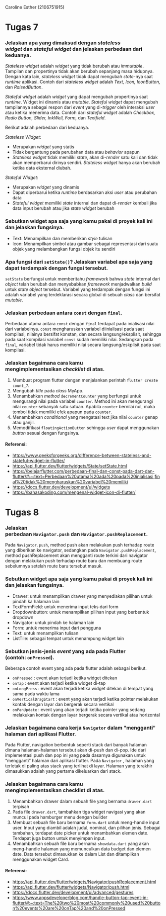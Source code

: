 Caroline Esther (2106751915)

# Tugas 7

### Jelaskan apa yang dimaksud dengan *stateless widget* dan *stateful widget* dan jelaskan perbedaan dari keduanya.
    
*Stateless widget* adalah *widget* yang tidak berubah atau *immutable*. Tampilan dan propertinya tidak akan berubah sepanjang masa hidupnya. Dengan kata lain, *stateless widget* tidak dapat mengubah *state*-nya saat *runtime* aplikasi. Contoh dari *stateless widget* adalah *Text, Icon, IconButton,* dan *RaisedButton*.

*Stateful widget* adalah *widget* yang dapat mengubah propertinya saat *runtime*. Widget ini dinamis atau *mutable*. *Stateful widget* dapat mengubah tampilannya sebagai respon dari *event* yang di-*trigger* oleh interaksi *user* atau ketika menerima data. Contoh dari *stateful widget* adalah *Checkbox, Radio Button, Slider, InkWell, Form,* dan *Textfield*.
    
Berikut adalah perbedaan dari keduanya.

*Stateless Widget*:
- Merupakan *widget* yang statis
- Tidak bergantung pada perubahan data atau *behavior* apapun
- *Stateless widget* tidak memiliki *state*, akan di-*render* satu kali dan tidak akan memperbarui dirinya sendiri. *Stateless widget* hanya akan berubah ketika data eksternal diubah.

*Stateful Widget*:
- Merupakan *widget* yang dinamis
- Dapat diperbarui ketika *runtime* berdasarkan aksi *user* atau perubahan data
- *Stateful widget* memiliki *state* internal dan dapat di-*render* kembali jika data input berubah atau jika *state widget* berubah

### Sebutkan widget apa saja yang kamu pakai di proyek kali ini dan jelaskan fungsinya.
- Text: Menampilkan dan memberikan *style* tulisan
- Icon: Menampilkan simbol atau gambar sebagai representasi dari suatu objek yang melambangkan fungsi objek itu sendiri

### Apa fungsi dari `setState()`? Jelaskan variabel apa saja yang dapat terdampak dengan fungsi tersebut.
`setState` berfungsi untuk memberitahu *framework* bahwa *state* internal dari *object* telah berubah dan menyebabkan *framework* menjadwalkan *build* untuk *state object* tersebut. Variabel yang terdampak dengan fungsi ini adalah variabel yang terdeklarasi secara global di sebuah  *class* dan bersifat *mutable*.
    
### Jelaskan perbedaan antara `const` dengan `final`.
Perbedaan utama antara `const` dengan `final` terdapat pada inialisasi nilai dari variabelnya. `const` mengharuskan variabel diinialisasi pada saat kompilasi, nilainya bersifat konstan, dan secara langsung/eksplisit, sehingga pada saat kompilasi variabel `const` sudah memiliki nilai. Sedangkan pada `final`, variabel tidak harus memiliki nilai secara langsung/eskplisit pada saat kompilasi.
    
### Jelaskan bagaimana cara kamu mengimplementasikan *checklist* di atas.
1. Membuat program flutter dengan menjalankan perintah `flutter create count_7`.
2. Mengubah *title* pada *class* MyApp.
3. Menambahkan *method* `decrementCounter` yang berfungsi untuk mengurangi nilai pada variabel `counter`. Method ini akan mengurangi nilai `counter` sebanyak satu satuan. Apabila `counter` bernilai nol, maka tombol tidak memiliki efek apapun pada `counter`. 
4. Menambahkan *conditional* yang mengatasi text jika nilai `counter` genap atau ganjil.
5. Memodifikasi `floatingActionButton` sehingga *user* dapat menggunakan *button* sesuai dengan fungsinya.

#### Referensi:
- https://www.geeksforgeeks.org/difference-between-stateless-and-stateful-widget-in-flutter/
- https://api.flutter.dev/flutter/widgets/State/setState.html
- https://belajarflutter.com/perbedaan-final-dan-const-pada-dart-dan-flutter/#:~:text=Perbedaan%20utama%20ada%20pada%20inialisasi,final%20tidak%20mengharuskan%20variabel%20memiliki
- https://docs.flutter.dev/development/ui/widgets
- https://bahasakoding.com/mengenal-widget-icon-di-flutter/

# Tugas 8

### Jelaskan perbedaan `Navigator.push` dan `Navigator.pushReplacement`.
Pada `Navigator.push`, method push akan melakukan push terhadap route yang diberikan ke navigator, sedangkan pada `Navigator.pushReplacement`, method pushReplacement akan mengganti route terkini dari navigator dengan melakukan push terhadap route baru dan membuang route sebelumnya setelah route baru tersebut masuk.

### Sebutkan widget apa saja yang kamu pakai di proyek kali ini dan jelaskan fungsinya.
- Drawer: untuk menampilkan drawer yang menyediakan pilihan untuk pindah ka halaman lain
- TextFormField: untuk menerima input teks dari form
- Dropdownbutton: untuk menampilkan pilihan input yang berbentuk dropdown
- Navigator: untuk pindah ke halaman lain
- Form: untuk menerima input dari pengguna
- Text: untuk menampilkan tulisan
- ListTile: sebagai tempat untuk menampung widget lain

### Sebutkan jenis-jenis *event* yang ada pada Flutter (contoh: `onPressed`).
Beberapa contoh event yang ada pada flutter adalah sebagai berikut.
- `onPressed` : event akan terjadi ketika widget ditekan
- `onTap` : event akan terjadi ketika widget di-tap
- `onLongPress` : event akan terjadi ketika widget ditekan di tempat yang sama pada waktu lama
- `onVerticalDragStart` : event yang akan terjadi ketika pointer melakukan kontak dengan layar dan bergerak secara vertikal
- `onPanUpdate` : event yang akan terjadi ketika pointer yang sedang melakukan kontak dengan layar bergerak secara vertikal atau horizontal

### Jelaskan bagaimana cara kerja `Navigator` dalam "mengganti" halaman dari aplikasi Flutter.
Pada Flutter, navigation berbentuk seperti stack dari banyak halaman dimana halaman-halaman tersebut akan di-push dan di-pop. Ide dari implementasi push dan pop ini yang pada dasarnya digunakan untuk “mengganti” halaman dari aplikasi flutter. Pada `Navigator` , halaman yang terletak di paling atas stack yang terlihat di layar. Halaman yang terakhir dimasukkan adalah yang pertama dikeluarkan dari stack.

### Jelaskan bagaimana cara kamu mengimplementasikan checklist di atas.
1. Menambahkan drawer dalam sebuah file yang bernama `drawer.dart` terpisah
2. Pada file `drawer.dart`, tambahkan tiga widget navigasi yang akan muncul pada hamburger menu dengan builder
3. Membuat sebuah file baru bernama `form.dart` untuk meng-handle input user. Input yang diambil adalah judul, nominal, dan pilihan jenis. Sebagai tambahan, terdapat date picker untuk menambahkan elemen date. Terdapat juga button untuk menyimpan input.
4. Menambahkan sebuah file baru bernama `showdata.dart` yang akan meng-handle halaman yang memunculkan data budget dan elemen date. Data tersebut dimasukkan ke dalam List dan ditampilkan menggunakan widget Card.

#### Referensi:
- https://api.flutter.dev/flutter/widgets/Navigator/pushReplacement.html
- https://api.flutter.dev/flutter/widgets/Navigator/push.html
- https://docs.flutter.dev/development/ui/advanced/gestures
- https://www.appsdeveloperblog.com/handle-button-tap-event-in-flutter/#:~:text=The%20two%20most%20commonly%20used%20button%20events%20are%20onTap%20and%20onPressed